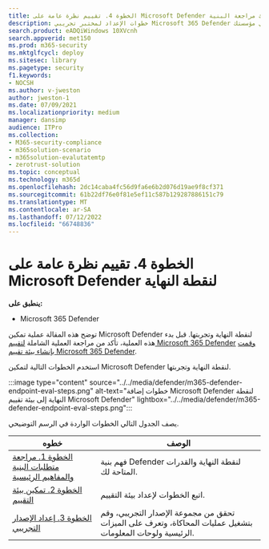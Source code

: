 ```yaml
---
title: الخطوة 4. تقييم نظرة عامة على Microsoft Defender لنقطة النهاية، بما في ذلك مراجعة البنية
description: خطوات الإعداد لمختبر تجريبي Microsoft 365 Defender أو بيئة تجريبية. اختبر وجرب كيفية تصميم حل الأمان لحماية الأجهزة والهوية والبيانات والتطبيقات في مؤسستك.
search.product: eADQiWindows 10XVcnh
search.appverid: met150
ms.prod: m365-security
ms.mktglfcycl: deploy
ms.sitesec: library
ms.pagetype: security
f1.keywords:
- NOCSH
ms.author: v-jweston
author: jweston-1
ms.date: 07/09/2021
ms.localizationpriority: medium
manager: dansimp
audience: ITPro
ms.collection:
- M365-security-compliance
- m365solution-scenario
- m365solution-evalutatemtp
- zerotrust-solution
ms.topic: conceptual
ms.technology: m365d
ms.openlocfilehash: 2dc14caba4fc56d9fa6e6b2d076d19ae9f8cf371
ms.sourcegitcommit: 61b22df76e0f81e5ef11c587b129287886151c79
ms.translationtype: MT
ms.contentlocale: ar-SA
ms.lasthandoff: 07/12/2022
ms.locfileid: "66748836"
---
```

# <a name="step-4-evaluate-microsoft-defender-for-endpoint-overview"></a>الخطوة 4. تقييم نظرة عامة على Microsoft Defender لنقطة النهاية

**ينطبق على:**

- Microsoft 365 Defender


توضح هذه المقالة عملية تمكين Microsoft Defender لنقطة النهاية وتجربتها. قبل بدء هذه العملية، تأكد من مراجعة العملية الشاملة [لتقييم Microsoft 365 Defender](eval-overview.md) [وقمت بإنشاء بيئة تقييم Microsoft 365 Defender](eval-create-eval-environment.md). 
<br>

استخدم الخطوات التالية لتمكين Microsoft Defender لنقطة النهاية وتجربتها.

:::image type="content" source="../../media/defender/m365-defender-endpoint-eval-steps.png" alt-text="خطوات إضافة Microsoft Defender لنقطة النهاية إلى بيئة تقييم Microsoft Defender" lightbox="../../media/defender/m365-defender-endpoint-eval-steps.png":::


يصف الجدول التالي الخطوات الواردة في الرسم التوضيحي.

 |خطوه   |الوصف
|---------|---------|
| [الخطوة 1. مراجعة متطلبات البنية والمفاهيم الرئيسية](eval-defender-endpoint-architecture.md)    | فهم بنية Defender لنقطة النهاية والقدرات المتاحة لك.       |
|[الخطوة 2. تمكين بيئة التقييم](eval-defender-endpoint-enable-eval.md)     |   اتبع الخطوات لإعداد بيئة التقييم.      |
|[الخطوة 3. إعداد الإصدار التجريبي ](eval-defender-endpoint-pilot.md)    |    تحقق من مجموعة الإصدار التجريبي، وقم بتشغيل عمليات المحاكاة، وتعرف على الميزات الرئيسية ولوحات المعلومات. |
